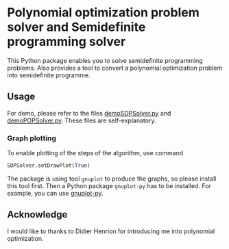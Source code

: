 # Polynomial optimization problem solver and Semidefinite programming solver

This Python package enables you to solve semidefinite programming problems. Also provides a tool to convert a polynomial optimization problem into semidefinite programme.

## Usage

For demo, please refer to the files [demoSDPSolver.py](https://github.com/PavelTrutman/POP-SDP/blob/master/demoSDPSolver.py) and [demoPOPSolver.py](https://github.com/PavelTrutman/POP-SDP/blob/master/demoPOPSolver.py). These files are self-explanatory.

### Graph plotting

To enable plotting of the steps of the algorithm, use command 
```python
SDPSolver.setDrawPlot(True)
```
The package is using tool `gnuplot` to produce the graphs, so please install this tool first. Then a Python package `gnuplot-py` has to be installed. For example, you can use [gnuplot-py](https://github.com/PavelTrutman/gnuplot.py-py3k).

## Acknowledge

I would like to thanks to Didier Henrion for introducing me into polynomial optimization.
